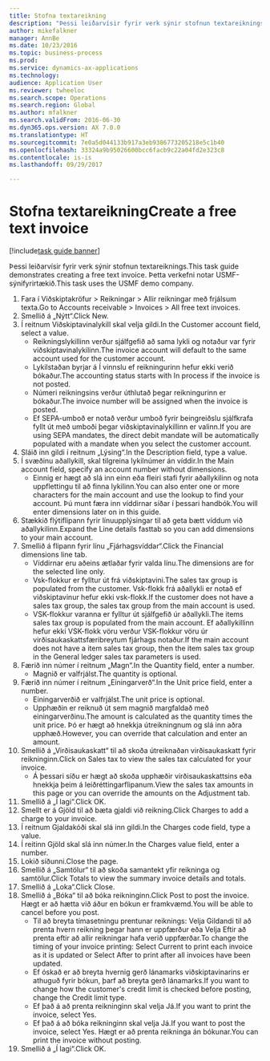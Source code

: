 ```yaml
--- 
title: Stofna textareikning
description: "Þessi leiðarvísir fyrir verk sýnir stofnun textareiknings."
author: mikefalkner
manager: AnnBe
ms.date: 10/23/2016
ms.topic: business-process
ms.prod: 
ms.service: dynamics-ax-applications
ms.technology: 
audience: Application User
ms.reviewer: twheeloc
ms.search.scope: Operations
ms.search.region: Global
ms.author: mfalkner
ms.search.validFrom: 2016-06-30
ms.dyn365.ops.version: AX 7.0.0
ms.translationtype: HT
ms.sourcegitcommit: 7e0a5d044133b917a3eb9386773205218e5c1b40
ms.openlocfilehash: 33324a9b95026600bcc6facb9c22a04fd2e323c8
ms.contentlocale: is-is
ms.lasthandoff: 09/29/2017

---
```

# <a name="create-a-free-text-invoice"></a><span data-ttu-id="dda7e-103">Stofna textareikning</span><span class="sxs-lookup"><span data-stu-id="dda7e-103">Create a free text invoice</span></span>

[!include[task guide banner](../../includes/task-guide-banner.md)]

<span data-ttu-id="dda7e-104">Þessi leiðarvísir fyrir verk sýnir stofnun textareiknings.</span><span class="sxs-lookup"><span data-stu-id="dda7e-104">This task guide demonstrates creating a free text invoice.</span></span> <span data-ttu-id="dda7e-105">Þetta verkefni notar USMF-sýnifyrirtækið.</span><span class="sxs-lookup"><span data-stu-id="dda7e-105">This task uses the USMF demo company.</span></span>

1. <span data-ttu-id="dda7e-106">Fara í Viðskiptakröfur > Reikningar > Allir reikningar með frjálsum texta.</span><span class="sxs-lookup"><span data-stu-id="dda7e-106">Go to Accounts receivable > Invoices > All free text invoices.</span></span>
2. <span data-ttu-id="dda7e-107">Smellið á „Nýtt“.</span><span class="sxs-lookup"><span data-stu-id="dda7e-107">Click New.</span></span>
3. <span data-ttu-id="dda7e-108">Í reitnum Viðskiptavinalykill skal velja gildi.</span><span class="sxs-lookup"><span data-stu-id="dda7e-108">In the Customer account field, select a value.</span></span>
    * <span data-ttu-id="dda7e-109">Reikningslykillinn verður sjálfgefið að sama lykli og notaður var fyrir viðskiptavinalykilinn.</span><span class="sxs-lookup"><span data-stu-id="dda7e-109">The invoice account will default to the same account used for the customer account.</span></span>   
    * <span data-ttu-id="dda7e-110">Lykilstaðan byrjar á Í vinnslu ef reikningurinn hefur ekki verið bókaður.</span><span class="sxs-lookup"><span data-stu-id="dda7e-110">The accounting status starts with In process if the invoice is not posted.</span></span>   
    * <span data-ttu-id="dda7e-111">Númeri reikningsins verður úthlutað þegar reikningurinn er bókaður.</span><span class="sxs-lookup"><span data-stu-id="dda7e-111">The invoice number will be assigned when the invoice is posted.</span></span>  
    * <span data-ttu-id="dda7e-112">Ef SEPA-umboð er notað verður umboð fyrir beingreiðslu sjálfkrafa fyllt út með umboði þegar viðskiptavinalykillinn er valinn.</span><span class="sxs-lookup"><span data-stu-id="dda7e-112">If you are using SEPA mandates, the direct debit mandate will be automatically populated with a mandate when you select the customer account.</span></span>  
4. <span data-ttu-id="dda7e-113">Sláið inn gildi í reitnum „Lýsing“.</span><span class="sxs-lookup"><span data-stu-id="dda7e-113">In the Description field, type a value.</span></span>
5. <span data-ttu-id="dda7e-114">Í svæðinu aðallykill, skal tilgreina lykilnúmer án víddir.</span><span class="sxs-lookup"><span data-stu-id="dda7e-114">In the Main account field, specify an account number without dimensions.</span></span>
    * <span data-ttu-id="dda7e-115">Einnig er hægt að slá inn einn eða fleiri stafi fyrir aðallykilinn og nota uppflettingu til að finna lykilinn.</span><span class="sxs-lookup"><span data-stu-id="dda7e-115">You can also enter one or more characters for the main account and use the lookup to find your account.</span></span> <span data-ttu-id="dda7e-116">Þú munt færa inn víddirnar síðar í þessari handbók.</span><span class="sxs-lookup"><span data-stu-id="dda7e-116">You will enter dimensions later on in this guide.</span></span>  
6. <span data-ttu-id="dda7e-117">Stækkið flýtiflipann fyrir línuupplýsingar til að geta bætt víddum við aðallykilinn.</span><span class="sxs-lookup"><span data-stu-id="dda7e-117">Expand the Line details fasttab so you can add dimensions to your main account.</span></span>
7. <span data-ttu-id="dda7e-118">Smellið á flipann fyrir línu „Fjárhagsvíddar“.</span><span class="sxs-lookup"><span data-stu-id="dda7e-118">Click the Financial dimensions line tab.</span></span>
    * <span data-ttu-id="dda7e-119">Víddirnar eru aðeins ætlaðar fyrir valda línu.</span><span class="sxs-lookup"><span data-stu-id="dda7e-119">The dimensions are for the selected line only.</span></span>    
    * <span data-ttu-id="dda7e-120">Vsk-flokkur er fylltur út frá viðskiptavini.</span><span class="sxs-lookup"><span data-stu-id="dda7e-120">The sales tax group is populated from the customer.</span></span> <span data-ttu-id="dda7e-121">Vsk-flokk frá aðallykli er notað ef viðskiptavinur hefur ekki vsk-flokk.</span><span class="sxs-lookup"><span data-stu-id="dda7e-121">If the customer does not have a sales tax group, the sales tax group from the main account is used.</span></span>  
    * <span data-ttu-id="dda7e-122">VSK-flokkur varanna er fylltur út sjálfgefið úr aðallykli.</span><span class="sxs-lookup"><span data-stu-id="dda7e-122">The items sales tax group is populated from the main account.</span></span> <span data-ttu-id="dda7e-123">Ef aðallykillinn hefur ekki VSK-flokk vöru verður VSK-flokkur vöru úr virðisaukaskattsfæribreytum fjárhags notaður.</span><span class="sxs-lookup"><span data-stu-id="dda7e-123">If the main account does not have a item sales tax group, then the item sales tax group in the General ledger sales tax parameters is used.</span></span>    
8. <span data-ttu-id="dda7e-124">Færið inn númer í reitnum „Magn“.</span><span class="sxs-lookup"><span data-stu-id="dda7e-124">In the Quantity field, enter a number.</span></span>
    * <span data-ttu-id="dda7e-125">Magnið er valfrjálst.</span><span class="sxs-lookup"><span data-stu-id="dda7e-125">The quantity is optional.</span></span>  
9. <span data-ttu-id="dda7e-126">Færið inn númer í reitnum „Einingarverð“.</span><span class="sxs-lookup"><span data-stu-id="dda7e-126">In the Unit price field, enter a number.</span></span>
    * <span data-ttu-id="dda7e-127">Einingarverðið er valfrjálst.</span><span class="sxs-lookup"><span data-stu-id="dda7e-127">The unit price is optional.</span></span>  
    * <span data-ttu-id="dda7e-128">Upphæðin er reiknuð út sem magnið margfaldað með einingarverðinu.</span><span class="sxs-lookup"><span data-stu-id="dda7e-128">The amount is calculated as the quantity times the unit price.</span></span> <span data-ttu-id="dda7e-129">Þó er hægt að hnekkja útreikningnum og slá inn aðra upphæð.</span><span class="sxs-lookup"><span data-stu-id="dda7e-129">However, you can override that calculation and enter an amount.</span></span>  
10. <span data-ttu-id="dda7e-130">Smellið á „Virðisaukaskatt“ til að skoða útreiknaðan virðisaukaskatt fyrir reikninginn.</span><span class="sxs-lookup"><span data-stu-id="dda7e-130">Click on Sales tax to view the sales tax calculated for your invoice.</span></span>
    * <span data-ttu-id="dda7e-131">Á þessari síðu er hægt að skoða upphæðir virðisaukaskattsins eða hnekkja þeim á leiðréttingarflipanum.</span><span class="sxs-lookup"><span data-stu-id="dda7e-131">View the sales tax amounts in this page or you can override the amounts on the Adjustment tab.</span></span>  
11. <span data-ttu-id="dda7e-132">Smellið á „Í lagi“.</span><span class="sxs-lookup"><span data-stu-id="dda7e-132">Click OK.</span></span>
12. <span data-ttu-id="dda7e-133">Smellt er á Gjöld til að bæta gjaldi við reikning.</span><span class="sxs-lookup"><span data-stu-id="dda7e-133">Click Charges to add a charge to your invoice.</span></span> 
13. <span data-ttu-id="dda7e-134">Í reitnum Gjaldakóði skal slá inn gildi.</span><span class="sxs-lookup"><span data-stu-id="dda7e-134">In the Charges code field, type a value.</span></span>
14. <span data-ttu-id="dda7e-135">Í reitinn Gjöld skal slá inn númer.</span><span class="sxs-lookup"><span data-stu-id="dda7e-135">In the Charges value field, enter a number.</span></span>
15. <span data-ttu-id="dda7e-136">Lokið síðunni.</span><span class="sxs-lookup"><span data-stu-id="dda7e-136">Close the page.</span></span>
16. <span data-ttu-id="dda7e-137">Smellið á „Samtölur“ til að skoða samantekt yfir reikninga og samtölur.</span><span class="sxs-lookup"><span data-stu-id="dda7e-137">Click Totals to view the summary invoice details and totals.</span></span>
17. <span data-ttu-id="dda7e-138">Smellið á „Loka“.</span><span class="sxs-lookup"><span data-stu-id="dda7e-138">Click Close.</span></span>
18. <span data-ttu-id="dda7e-139">Smellið á „Bóka“ til að bóka reikninginn.</span><span class="sxs-lookup"><span data-stu-id="dda7e-139">Click Post to post the invoice.</span></span> <span data-ttu-id="dda7e-140">Hægt er að hætta við áður en bókun er framkvæmd.</span><span class="sxs-lookup"><span data-stu-id="dda7e-140">You will be able to cancel before you post.</span></span>
    * <span data-ttu-id="dda7e-141">Til að breyta tímasetningu prentunar reiknings: Velja Gildandi til að prenta hvern reikning þegar hann er uppfærður eða Velja Eftir að prenta eftir að allir reikningar hafa verið uppfærðar.</span><span class="sxs-lookup"><span data-stu-id="dda7e-141">To change the timing of your invoice printing:  Select Current to print each invoice as it is updated   or  Select After to print after all invoices have been updated.</span></span>  
    * <span data-ttu-id="dda7e-142">Ef óskað er að breyta hvernig gerð lánamarks viðskiptavinarins er athuguð fyrir bókun, þarf að breyta gerð lánamarks.</span><span class="sxs-lookup"><span data-stu-id="dda7e-142">If you want to change how the customer's credit limit is checked before posting, change the Credit limit type.</span></span>  
    * <span data-ttu-id="dda7e-143">Ef það á að prenta reikninginn skal velja Já.</span><span class="sxs-lookup"><span data-stu-id="dda7e-143">If you want to print the invoice, select Yes.</span></span>  
    * <span data-ttu-id="dda7e-144">Ef það á að bóka reikninginn skal velja Já.</span><span class="sxs-lookup"><span data-stu-id="dda7e-144">If you want to post the invoice, select Yes.</span></span> <span data-ttu-id="dda7e-145">Hægt er að prenta reikninga án bókunar.</span><span class="sxs-lookup"><span data-stu-id="dda7e-145">You can print the invoice without posting.</span></span>  
19. <span data-ttu-id="dda7e-146">Smellið á „Í lagi“.</span><span class="sxs-lookup"><span data-stu-id="dda7e-146">Click OK.</span></span>


